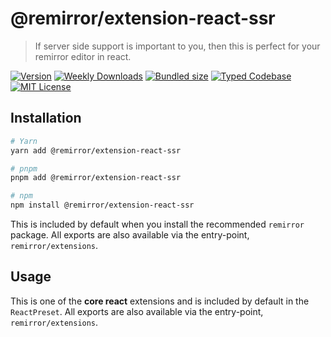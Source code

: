 # @remirror/extension-react-ssr

> If server side support is important to you, then this is perfect for your remirror editor in react.

[![Version][version]][npm] [![Weekly Downloads][downloads-badge]][npm] [![Bundled size][size-badge]][size] [![Typed Codebase][typescript]](#) [![MIT License][license]](#)

[version]: https://flat.badgen.net/npm/v/@remirror/extension-react-ssr
[npm]: https://npmjs.com/package/@remirror/extension-react-ssr
[license]: https://flat.badgen.net/badge/license/MIT/purple
[size]: https://bundlephobia.com/result?p=@remirror/extension-react-ssr
[size-badge]: https://flat.badgen.net/bundlephobia/minzip/@remirror/extension-react-ssr
[typescript]: https://flat.badgen.net/badge/icon/TypeScript?icon=typescript&label
[downloads-badge]: https://badgen.net/npm/dw/@remirror/extension-react-ssr/red?icon=npm

## Installation

```bash
# Yarn
yarn add @remirror/extension-react-ssr

# pnpm
pnpm add @remirror/extension-react-ssr

# npm
npm install @remirror/extension-react-ssr
```

This is included by default when you install the recommended `remirror` package. All exports are also available via the entry-point, `remirror/extensions`.

## Usage

This is one of the **core react** extensions and is included by default in the `ReactPreset`. All exports are also available via the entry-point, `remirror/extensions`.
